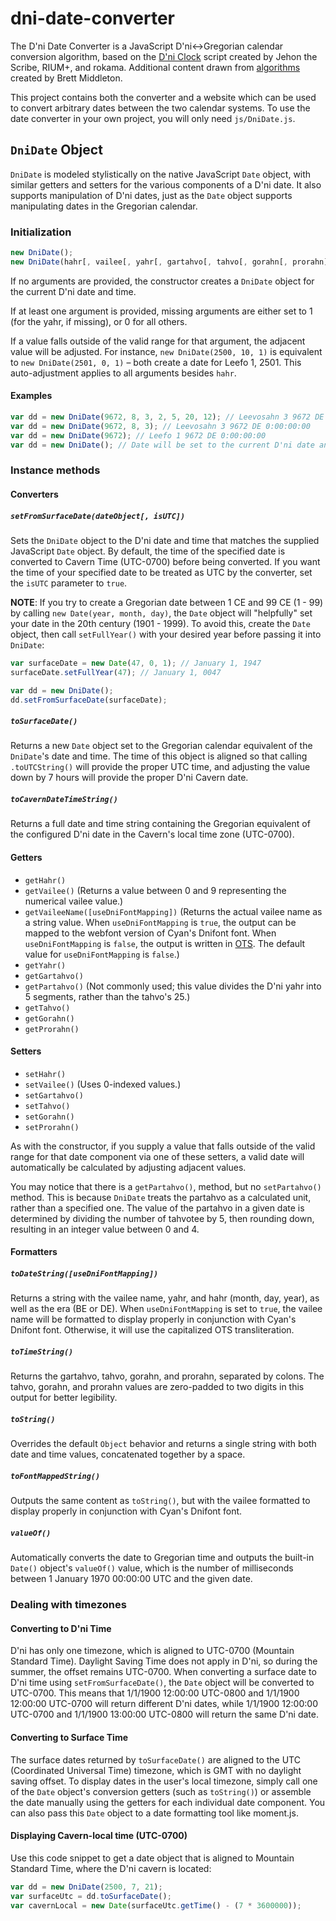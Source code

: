 # dni-date-converter

The D'ni Date Converter is a JavaScript D'ni↔Gregorian calendar conversion algorithm, based on the [D'ni Clock](http://jsfiddle.net/154e70as/3/) script created by Jehon the Scribe, RIUM+, and rokama. Additional content drawn from [algorithms](https://archive.guildofarchivists.org/wiki/D%27ni_time_conversion) created by Brett Middleton.

This project contains both the converter and a website which can be used to convert arbitrary dates between the two calendar systems. To use the date converter in your own project, you will only need `js/DniDate.js`. 

## `DniDate` Object

`DniDate` is modeled stylistically on the native JavaScript `Date` object, with similar getters and setters for the various components of a D'ni date. It also supports manipulation of D'ni dates, just as the `Date` object supports manipulating dates in the Gregorian calendar.

### Initialization

```javascript
new DniDate();
new DniDate(hahr[, vailee[, yahr[, gartahvo[, tahvo[, gorahn[, prorahn]]]]]]);
```
If no arguments are provided, the constructor creates a `DniDate` object for the current D'ni date and time.

If at least one argument is provided, missing arguments are either set to 1 (for the yahr, if missing), or 0 for all others.

If a value falls outside of the valid range for that argument, the adjacent value will be adjusted. For instance, `new DniDate(2500, 10, 1)` is equivalent to `new DniDate(2501, 0, 1)` – both create a date for Leefo 1, 2501. This auto-adjustment applies to all arguments besides `hahr`.

#### Examples
```javascript
var dd = new DniDate(9672, 8, 3, 2, 5, 20, 12); // Leevosahn 3 9672 DE 2:05:20:12
var dd = new DniDate(9672, 8, 3); // Leevosahn 3 9672 DE 0:00:00:00
var dd = new DniDate(9672); // Leefo 1 9672 DE 0:00:00:00
var dd = new DniDate(); // Date will be set to the current D'ni date and time
```

### Instance methods
#### Converters
##### `setFromSurfaceDate(dateObject[, isUTC])`
Sets the `DniDate` object to the D'ni date and time that matches the supplied JavaScript `Date` object. By default, the time of the specified date is converted to Cavern Time (UTC-0700) before being converted. If you want the time of your specified date to be treated as UTC by the converter, set the `isUTC` parameter to `true`.

**NOTE**: If you try to create a Gregorian date between 1 CE and 99 CE (1 - 99) by calling `new Date(year, month, day)`, the `Date` object will "helpfully" set your date in the 20th century (1901 - 1999). To avoid this, create the `Date` object, then call `setFullYear()` with your desired year before passing it into `DniDate`:

```javascript
var surfaceDate = new Date(47, 0, 1); // January 1, 1947
surfaceDate.setFullYear(47); // January 1, 0047

var dd = new DniDate();
dd.setFromSurfaceDate(surfaceDate);
```

##### `toSurfaceDate()`
Returns a new `Date` object set to the Gregorian calendar equivalent of the `DniDate`'s date and time. The time of this object is aligned so that calling `.toUTCString()` will provide the proper UTC time, and adjusting the value down by 7 hours will provide the proper D'ni Cavern date.

##### `toCavernDateTimeString()`

Returns a full date and time string containing the Gregorian equivalent of the configured D'ni date in the Cavern's local time zone (UTC-0700).

#### Getters

* `getHahr()`
* `getVailee()` (Returns a value between 0 and 9 representing the numerical vailee value.)
* `getVaileeName([useDniFontMapping])` (Returns the actual vailee name as a string value. When `useDniFontMapping` is `true`, the output can be mapped to the webfont version of Cyan's Dnifont font. When `useDniFontMapping` is `false`, the output is written in [OTS](https://archive.guildofarchivists.org/wiki/D%27ni_(language)#Old_Transliteration_Standard). The default value for `useDniFontMapping` is `false`.)
* `getYahr()`
* `getGartahvo()`
* `getPartahvo()` (Not commonly used; this value divides the D'ni yahr into 5 segments, rather than the tahvo's 25.)
* `getTahvo()`
* `getGorahn()`
* `getProrahn()`

#### Setters

* `setHahr()`
* `setVailee()` (Uses 0-indexed values.)
* `setGartahvo()`
* `setTahvo()`
* `setGorahn()`
* `setProrahn()`

As with the constructor, if you supply a value that falls outside of the valid range for that date component via one of these setters, a valid date will automatically be calculated by adjusting adjacent values.

You may notice that there is a `getPartahvo()`, method, but no `setPartahvo()` method. This is because `DniDate` treats the partahvo as a calculated unit, rather than a specified one. The value of the partahvo in a given date is determined by dividing the number of tahvotee by 5, then rounding down, resulting in an integer value between 0 and 4.

#### Formatters

##### `toDateString([useDniFontMapping])`

Returns a string with the vailee name, yahr, and hahr (month, day, year), as well as the era (BE or DE). When `useDniFontMapping` is set to `true`, the vailee name will be formatted to display properly in conjunction with Cyan's Dnifont font. Otherwise, it will use the capitalized OTS transliteration.

##### `toTimeString()`

Returns the gartahvo, tahvo, gorahn, and prorahn, separated by colons. The tahvo, gorahn, and prorahn values are zero-padded to two digits in this output for better legibility.

##### `toString()`

Overrides the default `Object` behavior and returns a single string with both date and time values, concatenated together by a space.

##### `toFontMappedString()`

Outputs the same content as `toString()`, but with the vailee formatted to display properly in conjunction with Cyan's Dnifont font.

##### `valueOf()`

Automatically converts the date to Gregorian time and outputs the built-in `Date()` object's `valueOf()` value, which is the number of milliseconds between 1 January 1970 00:00:00 UTC and the given date.

### Dealing with timezones

#### Converting to D'ni Time

D'ni has only one timezone, which is aligned to UTC-0700 (Mountain Standard Time). Daylight Saving Time does not apply in D'ni, so during the summer, the offset remains UTC-0700. When converting a surface date to D'ni time using ``setFromSurfaceDate()``, the ``Date`` object will be converted to UTC-0700. This means that 1/1/1900 12:00:00 UTC-0800 and 1/1/1900 12:00:00 UTC-0700 will return different D'ni dates, while 1/1/1900 12:00:00 UTC-0700 and 1/1/1900 13:00:00 UTC-0800 will return the same D'ni date.

#### Converting to Surface Time

The surface dates returned by `toSurfaceDate()` are aligned to the UTC (Coordinated Universal Time) timezone, which is GMT with no daylight saving offset. To display dates in the user's local timezone, simply call one of the `Date` object's conversion getters (such as `toString()`) or assemble the date manually using the getters for each individual date component. You can also pass this `Date` object to a date formatting tool like moment.js.

#### Displaying Cavern-local time (UTC-0700)

Use this code snippet to get a date object that is aligned to Mountain Standard Time, where the D'ni cavern is located:

```javascript
var dd = new DniDate(2500, 7, 21);
var surfaceUtc = dd.toSurfaceDate();
var cavernLocal = new Date(surfaceUtc.getTime() - (7 * 3600000));
```
